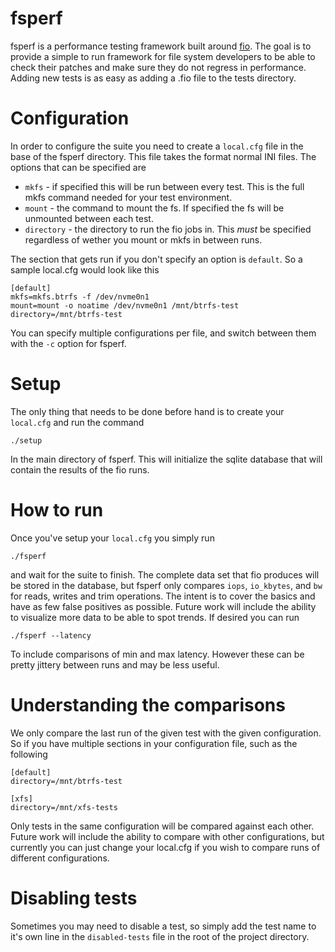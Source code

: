 # fsperf

fsperf is a performance testing framework built around
[fio](https://github.com/axboe/fio).  The goal is to provide a simple to run
framework for file system developers to be able to check their patches and make
sure they do not regress in performance.  Adding new tests is as easy as adding
a .fio file to the tests directory.

# Configuration

In order to configure the suite you need to create a `local.cfg` file in the
base of the fsperf directory.  This file takes the format normal INI files.  The
options that can be specified are

  * `mkfs` - if specified this will be run between every test.  This is the full
    mkfs command needed for your test environment.
  * `mount` - the command to mount the fs.  If specified the fs will be
    unmounted between each test.
  * `directory` - the directory to run the fio jobs in.  This _must_ be
    specified regardless of wether you mount or mkfs in between runs.

The section that gets run if you don't specify an option is `default`.  So a
sample local.cfg would look like this

```
[default]
mkfs=mkfs.btrfs -f /dev/nvme0n1
mount=mount -o noatime /dev/nvme0n1 /mnt/btrfs-test
directory=/mnt/btrfs-test
```

You can specify multiple configurations per file, and switch between them with
the `-c` option for fsperf.

# Setup

The only thing that needs to be done before hand is to create your `local.cfg`
and run the command

```
./setup
```

In the main directory of fsperf.  This will initialize the sqlite database that
will contain the results of the fio runs.

# How to run

Once you've setup your `local.cfg` you simply run

```
./fsperf
```

and wait for the suite to finish.  The complete data set that fio produces will
be stored in the database, but fsperf only compares `iops`, `io_kbytes`, and
`bw` for reads, writes and trim operations.  The intent is to cover the basics
and have as few false positives as possible.  Future work will include the
ability to visualize more data to be able to spot trends.  If desired you can
run

```
./fsperf --latency
```

To include comparisons of min and max latency.  However these can be pretty
jittery between runs and may be less useful.

# Understanding the comparisons

We only compare the last run of the given test with the given configuration.  So
if you have multiple sections in your configuration file, such as the following

```
[default]
directory=/mnt/btrfs-test

[xfs]
directory=/mnt/xfs-tests
```

Only tests in the same configuration will be compared against each other.
Future work will include the ability to compare with other configurations, but
currently you can just change your local.cfg if you wish to compare runs of
different configurations.

# Disabling tests

Sometimes you may need to disable a test, so simply add the test name to it's
own line in the `disabled-tests` file in the root of the project directory.
